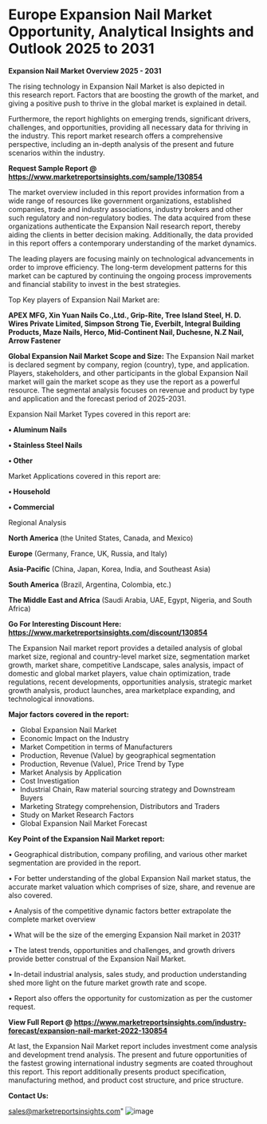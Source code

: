 # Europe Expansion Nail Market Opportunity, Analytical Insights and Outlook 2025 to 2031

<Strong> Expansion Nail Market Overview 2025 - 2031</strong>

The rising technology in Expansion Nail Market is also depicted in this research report. Factors that are boosting the growth of the market, and giving a positive push to thrive in the global market is explained in detail.

Furthermore, the report highlights on emerging trends, significant drivers, challenges, and opportunities, providing all necessary data for thriving in the industry. This report market research offers a comprehensive perspective, including an in-depth analysis of the present and future scenarios within the industry.

<strong>Request Sample Report @ <a href=https://www.marketreportsinsights.com/sample/130854>https://www.marketreportsinsights.com/sample/130854</a></strong>

The market overview included in this report provides information from a wide range of resources like government organizations, established companies, trade and industry associations, industry brokers and other such regulatory and non-regulatory bodies. The data acquired from these organizations authenticate the Expansion Nail research report, thereby aiding the clients in better decision making. Additionally, the data provided in this report offers a contemporary understanding of the market dynamics.

The leading players are focusing mainly on technological advancements in order to improve efficiency. The long-term development patterns for this market can be captured by continuing the ongoing process improvements and financial stability to invest in the best strategies.

Top Key players of Expansion Nail Market are:

<strong>APEX MFG, Xin Yuan Nails Co.,Ltd., Grip-Rite, Tree Island Steel, H. D. Wires Private Limited, Simpson Strong Tie, Everbilt, Integral Building Products, Maze Nails, Herco, Mid-Continent Nail, Duchesne, N.Z Nail, Arrow Fastener</strong>

<strong><b>Global Expansion Nail Market Scope and Size:</b></strong>
The Expansion Nail market is declared segment by company, region (country), type, and application. Players, stakeholders, and other participants in the global Expansion Nail market will gain the market scope as they use the report as a powerful resource. The segmental analysis focuses on revenue and product by type and application and the forecast period of 2025-2031.

Expansion Nail Market Types covered in this report are:

<strong>• Aluminum Nails

• Stainless Steel Nails

• Other</strong>

Market Applications covered in this report are:

<strong>• Household

• Commercial</strong> 

Regional Analysis

<strong>North America</strong> (the United States, Canada, and Mexico)

<strong>Europe</strong> (Germany, France, UK, Russia, and Italy)

<strong>Asia-Pacific</strong> (China, Japan, Korea, India, and Southeast Asia)

<strong>South America</strong> (Brazil, Argentina, Colombia, etc.)

<strong>The Middle East and Africa</strong> (Saudi Arabia, UAE, Egypt, Nigeria, and South Africa)

<strong>Go For Interesting Discount Here: <a href=https://www.marketreportsinsights.com/discount/130854>https://www.marketreportsinsights.com/discount/130854</a></strong>

The Expansion Nail market report provides a detailed analysis of global market size, regional and country-level market size, segmentation market growth, market share, competitive Landscape, sales analysis, impact of domestic and global market players, value chain optimization, trade regulations, recent developments, opportunities analysis, strategic market growth analysis, product launches, area marketplace expanding, and technological innovations.

<strong><b>Major factors covered in the report:</b></strong>
<ul>
  <li>Global Expansion Nail Market </li>
  <li>Economic Impact on the Industry</li>
  <li>Market Competition in terms of Manufacturers</li>
  <li>Production, Revenue (Value) by geographical segmentation</li>
  <li>Production, Revenue (Value), Price Trend by Type</li>
  <li>Market Analysis by Application</li>
  <li>Cost Investigation</li>
  <li>Industrial Chain, Raw material sourcing strategy and Downstream Buyers</li>
  <li>Marketing Strategy comprehension, Distributors and Traders</li>
  <li>Study on Market Research Factors</li>
  <li>Global Expansion Nail Market Forecast</li>
</ul>

<strong><b>Key Point of the Expansion Nail Market report:</b></strong>

• Geographical distribution, company profiling, and various other market segmentation are provided in the report.

• For better understanding of the global Expansion Nail market status, the accurate market valuation which comprises of size, share, and revenue are also covered.

• Analysis of the competitive dynamic factors better extrapolate the complete market overview

• What will be the size of the emerging Expansion Nail market in 2031?

• The latest trends, opportunities and challenges, and growth drivers provide better construal of the Expansion Nail Market.

• In-detail industrial analysis, sales study, and production understanding shed more light on the future market growth rate and scope.

• Report also offers the opportunity for customization as per the customer request.

<strong><b>View Full Report @ <a href=https://www.marketreportsinsights.com/industry-forecast/expansion-nail-market-2022-130854>https://www.marketreportsinsights.com/industry-forecast/expansion-nail-market-2022-130854</a></b></strong>


At last, the Expansion Nail Market report includes investment come analysis and development trend analysis. The present and future opportunities of the fastest growing international industry segments are coated throughout this report. This report additionally presents product specification, manufacturing method, and product cost structure, and price structure.

<strong>Contact Us:</strong>

sales@marketreportsinsights.com"
![image](https://github.com/user-attachments/assets/8899510e-a92a-415a-8826-a22750bb1b0b)
